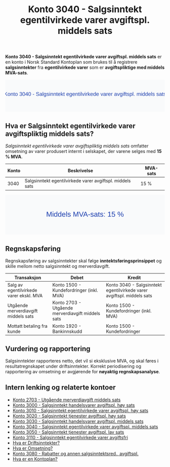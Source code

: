 ﻿---
title: "Konto 3040 - Salgsinntekt egentilvirkede varer avgiftspl. middels sats"
meta_title: "3040-salgsinntekt-egentilvirkede-varer-avgiftspl-middels-sats"
meta_description: '**Konto 3040 - Salgsinntekt egentilvirkede varer avgiftspl. middels sats** er en konto i Norsk Standard Kontoplan som brukes til å registrere **salgsinntekter*...'
slug: 3040-salgsinntekt-egentilvirkede-varer-avgiftspl-middels-sats
type: blog
layout: pages/single
---

**Konto 3040 - Salgsinntekt egentilvirkede varer avgiftspl. middels sats** er en konto i Norsk Standard Kontoplan som brukes til å registrere **salgsinntekter** fra **egentilvirkede varer** som er **avgiftspliktige med middels MVA-sats**.

![Illustrasjon av konto 3040 Salgsinntekt egentilvirkede varer avgiftspl. middels sats](3040-salgsinntekt-egentilvirkede-varer-avgiftspl-middels-sats-image.svg)

## Hva er Salgsinntekt egentilvirkede varer avgiftspliktig middels sats?

*Salgsinntekt egentilvirkede varer avgiftspliktig middels sats* omfatter omsetning av varer produsert internt i selskapet, der varene selges med **15 % MVA**.

| Konto | Beskrivelse                                                   | MVA-sats |
|-------|---------------------------------------------------------------|----------|
| 3040  | Salgsinntekt egentilvirkede varer avgiftspl. middels sats     | 15 %     |

![Middels MVA-sats: 15 %](3040-mva-middels-sats.svg)

## Regnskapsføring

Regnskapsføring av salgsinntekter skal følge **inntektsføringsprinsippet** og skille mellom netto salgsinntekt og merverdiavgift.

| Transaksjon                                  | Debet                                            | Kredit                                                       |
|----------------------------------------------|--------------------------------------------------|--------------------------------------------------------------|
| Salg av egentilvirkede varer ekskl. MVA      | Konto 1500 - Kundefordringer (inkl. MVA)         | Konto 3040 - Salgsinntekt egentilvirkede varer avgiftspl. middels sats |
| Utgående merverdiavgift middels sats         | Konto 2703 - Utgående merverdiavgift middels sats | Konto 1500 - Kundefordringer (inkl. MVA)                     |
| Mottatt betaling fra kunde                   | Konto 1920 - Bankinnskudd                        | Konto 1500 - Kundefordringer                                 |

## Vurdering og rapportering

Salgsinntekter rapporteres netto, det vil si eksklusive MVA, og skal føres i resultatregnskapet under driftsinntekter. Korrekt periodisering og rapportering av omsetning er avgjørende for **nøyaktig regnskapsanalyse**.

## Intern lenking og relaterte kontoer

* [Konto 2703 - Utgående merverdiavgift middels sats](/blogs/kontoplan/2703-utgaende-merverdiavgift-middels-sats "Konto 2703 - Utgående merverdiavgift middels sats")
* [Konto 3000 - Salgsinntekt handelsvarer avgiftspl. høy sats](/blogs/kontoplan/3000-salgsinntekt-handelsvarer-avgiftspl-hoy-sats "Konto 3000 - Salgsinntekt handelsvarer avgiftspl. høy sats")
* [Konto 3010 - Salgsinntekt egentilvirkede varer avgiftspl. høy sats](/blogs/kontoplan/3010-salgsinntekt-egentilvirkede-varer-avgiftspl-hoy-sats "Konto 3010 - Salgsinntekt egentilvirkede varer avgiftspl. høy sats")
* [Konto 3020 - Salgsinntekt tjenester avgiftspl. høy sats](/blogs/kontoplan/3020-salgsinntekt-tjenester-avgiftspl-hoy-sats "Konto 3020 - Salgsinntekt tjenester avgiftspl. høy sats")
* [Konto 3030 - Salgsinntekt handelsvarer avgiftspl. middels sats](/blogs/kontoplan/3030-salgsinntekt-handelsvarer-avgiftspl-middels-sats "Konto 3030 - Salgsinntekt handelsvarer avgiftspl. middels sats")
* [Konto 3040 - Salgsinntekt egentilvirkede varer avgiftspl. middels sats](/blogs/kontoplan/3040-salgsinntekt-egentilvirkede-varer-avgiftspl-middels-sats "Konto 3040 - Salgsinntekt egentilvirkede varer avgiftspl. middels sats")
* [Konto 3050 - Salgsinntekt tjenester avgiftspl. lav sats](/blogs/kontoplan/3050-salgsinntekt-tjenester-avgiftspl-lav-sats "Konto 3050 - Salgsinntekt tjenester avgiftspl. lav sats")
* [Konto 3110 - Salgsinntekt egentilvirkede varer avgiftsfri](/blogs/kontoplan/3110-salgsinntekt-egentilvirkede-varer-avgiftsfri "Konto 3110 - Salgsinntekt egentilvirkede varer avgiftsfri")
* [Hva er Driftsinntekter?](/blogs/regnskap/hva-er-driftsinntekter "Hva er Driftsinntekter? Komplett Guide til Driftsinntekter i Regnskap")
* [Hva er Omsetning?](/blogs/regnskap/hva-er-omsetning "Hva er Omsetning? Komplett Guide til Omsetning i Regnskap og Skatt")
* [Konto 3080 - Rabatter og annen salgsinntektsred., avgiftspl.](/blogs/kontoplan/3080-rabatter-og-annen-salgsinntektsred-avgiftspl "Konto 3080 - Rabatter og annen salgsinntektsred., avgiftspl.")
* [Hva er en Kontoplan?](/blogs/regnskap/hva-er-kontoplan "Hva er en Kontoplan? Komplett Guide til Kontoplaner i Norsk Regnskap")






